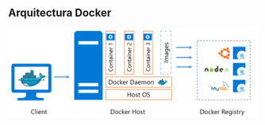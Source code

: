 ##  Arquitectura Docker

<!-- .slide: data-background="#3399ff" -->

 ![](resources/docker_architecture.png)
